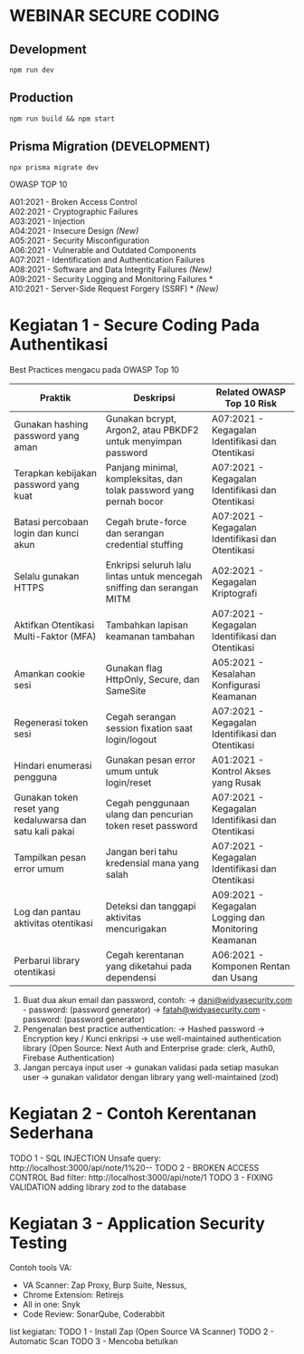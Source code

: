 # WEBINAR SECURE CODING

## Development
```
npm run dev
```

## Production 
```
npm run build && npm start 
```
## Prisma Migration (DEVELOPMENT)

``` 
npx prisma migrate dev
```

OWASP TOP 10 

A01:2021 - Broken Access Control  
A02:2021 - Cryptographic Failures  
A03:2021 - Injection  
A04:2021 - Insecure Design *(New)*  
A05:2021 - Security Misconfiguration  
A06:2021 - Vulnerable and Outdated Components  
A07:2021 - Identification and Authentication Failures  
A08:2021 - Software and Data Integrity Failures *(New)*  
A09:2021 - Security Logging and Monitoring Failures *  
A10:2021 - Server-Side Request Forgery (SSRF) * *(New)*  



# Kegiatan 1 - Secure Coding Pada Authentikasi

Best Practices mengacu pada OWASP Top 10 

| Praktik                                      | Deskripsi                                                                 | Related OWASP Top 10 Risk                                       |
|---------------------------------------------|---------------------------------------------------------------------------|------------------------------------------------------------------|
| Gunakan hashing password yang aman          | Gunakan bcrypt, Argon2, atau PBKDF2 untuk menyimpan password              | A07:2021 - Kegagalan Identifikasi dan Otentikasi                 |
| Terapkan kebijakan password yang kuat       | Panjang minimal, kompleksitas, dan tolak password yang pernah bocor      | A07:2021 - Kegagalan Identifikasi dan Otentikasi                 |
| Batasi percobaan login dan kunci akun       | Cegah brute-force dan serangan credential stuffing                        | A07:2021 - Kegagalan Identifikasi dan Otentikasi                 |
| Selalu gunakan HTTPS                        | Enkripsi seluruh lalu lintas untuk mencegah sniffing dan serangan MITM    | A02:2021 - Kegagalan Kriptografi                                 |
| Aktifkan Otentikasi Multi-Faktor (MFA)      | Tambahkan lapisan keamanan tambahan                                       | A07:2021 - Kegagalan Identifikasi dan Otentikasi                 |
| Amankan cookie sesi                         | Gunakan flag HttpOnly, Secure, dan SameSite                              | A05:2021 - Kesalahan Konfigurasi Keamanan                        |
| Regenerasi token sesi                       | Cegah serangan session fixation saat login/logout                        | A07:2021 - Kegagalan Identifikasi dan Otentikasi                 |
| Hindari enumerasi pengguna                  | Gunakan pesan error umum untuk login/reset                               | A01:2021 - Kontrol Akses yang Rusak                              |
| Gunakan token reset yang kedaluwarsa dan satu kali pakai | Cegah penggunaan ulang dan pencurian token reset password      | A07:2021 - Kegagalan Identifikasi dan Otentikasi                 |
| Tampilkan pesan error umum                  | Jangan beri tahu kredensial mana yang salah                              | A07:2021 - Kegagalan Identifikasi dan Otentikasi                 |
| Log dan pantau aktivitas otentikasi         | Deteksi dan tanggapi aktivitas mencurigakan                              | A09:2021 - Kegagalan Logging dan Monitoring Keamanan             |
| Perbarui library otentikasi                 | Cegah kerentanan yang diketahui pada dependensi                          | A06:2021 - Komponen Rentan dan Usang                             |

1. Buat dua akun email dan password, contoh:
→ dani@widyasecurity.com - password: <diisi> (password generator)
→ fatah@widyasecurity.com - password: <diisi> (password generator)
2. Pengenalan best practice authentication: 
→ Hashed password
→ Encryption key / Kunci enkripsi
→ use well-maintained authentication library (Open Source: Next Auth and Enterprise grade: clerk, Auth0, Firebase Authentication)
3. Jangan percaya input user
→ gunakan validasi pada setiap masukan user
→ gunakan validator dengan library yang well-maintained (zod)

# Kegiatan 2 - Contoh Kerentanan Sederhana

TODO 1 - SQL INJECTION
Unsafe query:  http://localhost:3000/api/note/1%20--
TODO 2 - BROKEN ACCESS CONTROL
Bad filter: http://localhost:3000/api/note/1
TODO 3 - FIXING VALIDATION
adding library zod to the database

# Kegiatan 3 - Application Security Testing

Contoh tools VA: 
- VA Scanner: Zap Proxy, Burp Suite, Nessus, 
- Chrome Extension: Retirejs 
- All in one: Snyk 
- Code Review: SonarQube, Coderabbit

list kegiatan: 
TODO 1 - Install Zap (Open Source VA Scanner)
TODO 2 - Automatic Scan
TODO 3 - Mencoba betulkan


